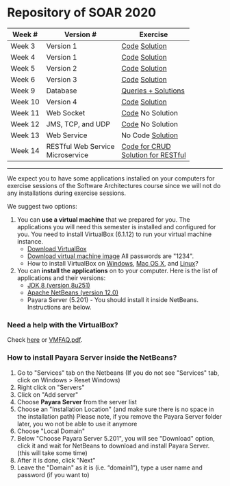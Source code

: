 # Repository of SOAR 2020

| Week # | Version # | Exercise |
|---|---|---|
| Week 3 | Version 1 | [Code](https://github.com/doplab/soar-tp/tree/master/2020/ShoppingWebsite_w3) [Solution](https://github.com/doplab/soar-tp/tree/master/2020/ShoppingWebsite_v1) |
| Week 4 | Version 1 | [Code](https://github.com/doplab/soar-tp/tree/master/2020/ShoppingWebsite_w4) [Solution](https://github.com/doplab/soar-tp/tree/master/2020/ShoppingWebsite_v1) |
| Week 5 | Version 2 | [Code](https://github.com/doplab/soar-tp/tree/master/2020/ShoppingWebsite_w5) [Solution](https://github.com/doplab/soar-tp/tree/master/2020/ShoppingWebsite_v2) |
| Week 6 | Version 3 | [Code](https://github.com/doplab/soar-tp/tree/master/2020/ShoppingWebsite_w6) [Solution](https://github.com/doplab/soar-tp/tree/master/2020/ShoppingWebsite_v3) |
| Week 9 | Database | [Queries + Solutions](https://github.com/doplab/soar-tp/blob/master/2020/ShoppingWebsite_w9/exercises.sql) ||
| Week 10 | Version 4 | [Code](https://github.com/doplab/soar-tp/tree/master/2020/ShoppingWebsite_w10) [Solution](https://github.com/doplab/soar-tp/tree/master/2020/ShoppingWebsite_v4) |
| Week 11 | Web Socket | [Code](https://github.com/doplab/soar-tp/tree/master/2020/Week_11) No Solution |
| Week 12 | JMS, TCP, and UDP | [Code](https://github.com/doplab/soar-tp/tree/master/2020/Week_12) No Solution |
| Week 13 | Web Service | No Code [Solution](https://github.com/doplab/soar-tp/tree/master/2020/Week_13) |
| Week 14 | RESTful Web Service <br> Microservice| [Code for CRUD <br> Solution for RESTful](https://github.com/doplab/soar-tp/tree/master/2020/Week_14) |

---

We expect you to have some applications installed on your computers for exercise sessions of the Software Architectures course since we will not do any installations during exercise sessions.

We suggest two options:
1. You can **use a virtual machine** that we prepared for you. The applications you will need this semester is installed and configured for you. You need to install VirtualBox (6.1.12) to run your virtual machine instance.
    * [Download VirtualBox](https://www.virtualbox.org/wiki/Downloads)
    * [Download virtual machine image](https://drive.google.com/file/d/14AuCug-E9ENhNJzSORQnu13-rwpCuczG/view?usp=sharing) All passwords are "1234".
    * How to install VirtualBox on [Windows](https://www.virtualbox.org/manual/UserManual.html#installation_windows), [Mac OS X](https://www.virtualbox.org/manual/UserManual.html#installation-mac), and [Linux](https://www.virtualbox.org/manual/UserManual.html#install-linux-host)?
2. You can **install the applications** on to your computer. Here is the list of applications and their versions:
    * [JDK 8 (version 8u251)](https://www.oracle.com/java/technologies/javase/javase8u211-later-archive-downloads.html)
    * [Apache NetBeans (version 12.0)](https://netbeans.apache.org/download/index.html)
    * Payara Server (5.201) - You should install it inside NetBeans. Instructions are below.

### Need a help with the VirtualBox?
Check [here](https://www.virtualbox.org/manual/UserManual.html) or [VMFAQ.pdf](https://github.com/doplab/SOAR/blob/master/2020/VMFAQ.pdf).

### How to install Payara Server inside the NetBeans?
1. Go to "Services" tab on the Netbeans (If you do not see "Services" tab, click on Windows > Reset Windows)
2. Right click on "Servers"
3. Click on "Add server"
4. Choose **Payara Server** from the server list
5. Choose an "Installation Location" (and make sure there is no space in the installation path)
Please note, if you remove the Payara Server folder later, you wo not be able to use it anymore
6. Choose "Local Domain"
7. Below "Choose Payara Server 5.201", you will see "Download" option, click it and wait for NetBeans to download and install Payara Server. (this will take some time)
8. After it is done, click "Next"
9. Leave the "Domain" as it is (i.e. “domain1”), type a user name and password (if you want to)
